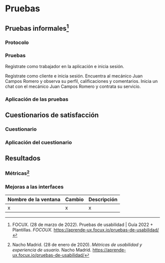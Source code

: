 # Pruebas
## Pruebas informales[^1]
### Protocolo
### Pruebas
Regístrate como trabajador en la aplicación e inicia sesión. 

Regístrate como cliente e inicia sesión.
Encuentra al mecánico Juan Campos Romero y observa su perfil, calificaciones y comentarios. 
Inicia un chat con el mecánico Juan Campos Romero y contrata su servicio. 


### Aplicación de las pruebas
## Cuestionarios de satisfacción
###  Cuestionario
### Aplicación del cuestionario
## Resultados
### Métricas[^2]
### Mejoras a las interfaces 
| Nombre de la ventana | Cambio | Descripción|
|--|--|--|
| x | x |x|

[^1]: FOCUX. (28 de marzo de 2022). Pruebas de usabilidad | Guía 2022 + Plantillas. *FOCOUX.* https://aprende-ux.focux.io/pruebas-de-usabilidad/
[^2]: Nacho Madrid. (28 de enero de 2020). *Métricas de usabilidad y experiencia de usuario.* Nacho Madrid. https://aprende-ux.focux.io/pruebas-de-usabilidad/
<!--stackedit_data:
eyJoaXN0b3J5IjpbLTEzNDU5NTAzODIsLTc3NTg5NzQ2NCwtNz
UzMDE2MzIzLC0xMjk1Mzg2MDM1LDg4ODQxMzY1Ml19
-->